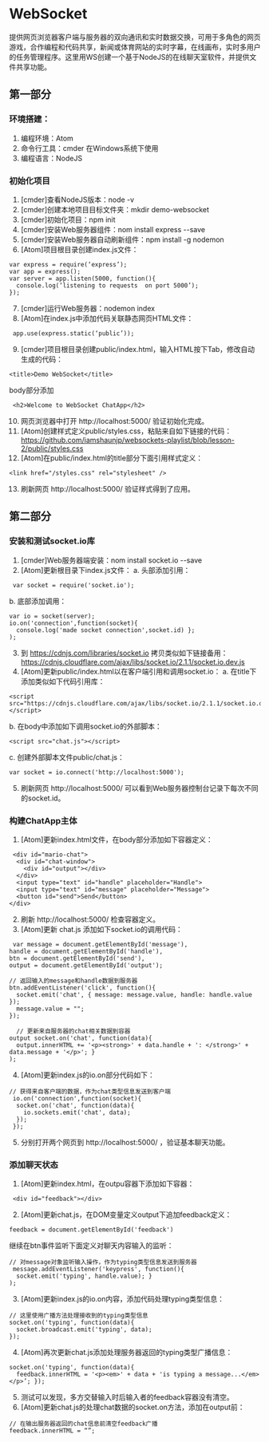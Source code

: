 # WebSocket
提供网页浏览器客户端与服务器的双向通讯和实时数据交换，可用于多角色的网页游戏，合作编程和代码共享，新闻或体育网站的实时字幕，在线画布，实时多用户的任务管理程序。这里用WS创建一个基于NodeJS的在线聊天室软件，并提供文件共享功能。

## 第一部分

### 环境搭建：
1. 编程环境：Atom
2. 命令行工具：cmder 在Windows系统下使用
3. 编程语言：NodeJS

### 初始化项目
1. [cmder]查看NodeJS版本：node -v
2. [cmder]创建本地项目目标文件夹：mkdir demo-websocket
3. [cmder]初始化项目：npm init
4. [cmder]安装Web服务器组件：nom install express --save
5. [cmder]安装Web服务器自动刷新组件：npm install -g nodemon
6. [Atom]项目根目录创建index.js文件： 
```
var express = require(‘express’); 
var app = express(); 
var server = app.listen(5000, function(){ 
  console.log(‘listening to requests  on port 5000’); 
}); 
```
7. [cmder]运行Web服务器：nodemon index
8. [Atom]在index.js中添加代码关联静态网页HTML文件： 
```
 app.use(express.static(‘public’)); 
```
9. [cmder]项目根目录创建public/index.html，输入HTML按下Tab，修改自动生成的代码： 
```
<title>Demo WebSocket</title> 
```
body部分添加 
```
 <h2>Welcome to WebSocket ChatApp</h2> 
```
10. 网页浏览器中打开 http://localhost:5000/ 验证初始化完成。
11. [Atom]创建样式定义public/styles.css，粘贴来自如下链接的代码： https://github.com/iamshaunjp/websockets-playlist/blob/lesson-2/public/styles.css
12. [Atom]在public/index.html的title部分下面引用样式定义： 
```
<link href="/styles.css" rel="stylesheet" /> 
```
13. 刷新网页 http://localhost:5000/ 验证样式得到了应用。

## 第二部分

### 安装和测试socket.io库
1. [cmder]Web服务器端安装：nom install socket.io --save
2. [Atom]更新根目录下index.js文件：
a. 头部添加引用：
```
 var socket = require('socket.io');
```
b. 底部添加调用： 
```
var io = socket(server); 
io.on('connection',function(socket){ 
  console.log('made socket connection',socket.id) };
);
```
3. 到 https://cdnjs.com/libraries/socket.io 拷贝类似如下链接备用：
 https://cdnjs.cloudflare.com/ajax/libs/socket.io/2.1.1/socket.io.dev.js
4. [Atom]更新public/index.html以在客户端引用和调用socket.io：
a. 在title下添加类似如下代码引用库： 
```
<script src="https://cdnjs.cloudflare.com/ajax/libs/socket.io/2.1.1/socket.io.dev.js"></script>
```
b. 在body中添加如下调用socket.io的外部脚本： 
```
<script src="chat.js"></script>
```
c. 创建外部脚本文件public/chat.js： 
```
var socket = io.connect('http://localhost:5000');
```
5. 刷新网页 http://localhost:5000/ 可以看到Web服务器控制台记录下每次不同的socket.id。

### 构建ChatApp主体
1. [Atom]更新index.html文件，在body部分添加如下容器定义：
```
 <div id="mario-chat"> 
  <div id="chat-window"> 
    <div id="output"></div> 
  </div> 
  <input type="text" id="handle" placeholder="Handle"> 
  <input type="text" id="message" placeholder="Message"> 
  <button id="send">Send</button> 
</div>
```
2. 刷新 http://localhost:5000/ 检查容器定义。
3. [Atom]更新 chat.js 添加如下socket.io的调用代码：
```
 var message = document.getElementById('message'), 
handle = document.getElementById('handle'), 
btn = document.getElementById('send'), 
output = document.getElementById('output');  

// 返回输入的message和handle数据到服务器 
btn.addEventListener('click', function(){ 
  socket.emit('chat', { message: message.value, handle: handle.value }); 
  message.value = ""; 
});

  // 更新来自服务器的chat相关数据到容器
output socket.on('chat', function(data){ 
  output.innerHTML += '<p><strong>' + data.handle + ': </strong>' + data.message + '</p>'; }
);
```
4. [Atom]更新index.js的io.on部分代码如下： 
```
// 获得来自客户端的数据，作为chat类型信息发送到客户端
 io.on('connection',function(socket){ 
  socket.on('chat', function(data){ 
    io.sockets.emit('chat', data); 
  });
 });
```
5. 分别打开两个网页到 http://localhost:5000/ ，验证基本聊天功能。

### 添加聊天状态
1. [Atom]更新index.html，在outpu容器下添加如下容器：
```
 <div id="feedback"></div>
```
2. [Atom]更新chat.js，在DOM变量定义output下追加feedback定义： 
```
feedback = document.getElementById('feedback') 
```
继续在btn事件监听下面定义对聊天内容输入的监听： 
```
// 对message对象监听输入操作，作为typing类型信息发送到服务器
 message.addEventListener('keypress', function(){ 
  socket.emit('typing', handle.value); }
);
```
3. [Atom]更新index.js的io.on内容，添加代码处理typing类型信息： 
```
// 这里使用广播方法处理接收到的typing类型信息 
socket.on('typing', function(data){ 
  socket.broadcast.emit('typing', data); 
});
```
4. [Atom]再次更新chat.js添加处理服务器返回的typing类型广播信息： 
```
socket.on('typing', function(data){ 
  feedback.innerHTML = '<p><em>' + data + 'is typing a message...</em></p>’; });
```
5. 测试可以发现，多方交替输入时后输入者的feedback容器没有清空。
6. [Atom]更新chat.js的处理chat数据的socket.on方法，添加在output前：
```
// 在输出服务器返回的chat信息前清空feedback广播 
feedback.innerHTML = “”;
```
